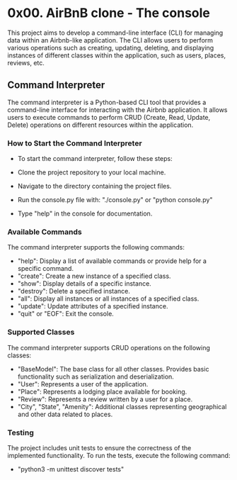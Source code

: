 # 0x00. AirBnB clone - The console
This project aims to develop a command-line interface (CLI) for managing data within an Airbnb-like application. The CLI allows users to perform various operations such as creating, updating, deleting, and displaying instances of different classes within the application, such as users, places, reviews, etc.

## Command Interpreter
The command interpreter is a Python-based CLI tool that provides a command-line interface for interacting with the Airbnb application. It allows users to execute commands to perform CRUD (Create, Read, Update, Delete) operations on different resources within the application.

### How to Start the Command Interpreter
- To start the command interpreter, follow these steps:

- Clone the project repository to your local machine.

- Navigate to the directory containing the project files.

- Run the console.py file with: "./console.py" or "python console.py"

- Type "help" in the console for documentation.

### Available Commands
The command interpreter supports the following commands:

- "help": Display a list of available commands or provide help for a specific command.
- "create": Create a new instance of a specified class.
- "show": Display details of a specific instance.
- "destroy": Delete a specified instance.
- "all": Display all instances or all instances of a specified class.
- "update": Update attributes of a specified instance.
- "quit" or "EOF": Exit the console.

### Supported Classes
The command interpreter supports CRUD operations on the following classes:

- "BaseModel": The base class for all other classes. Provides basic functionality such as serialization and deserialization.
- "User": Represents a user of the application.
- "Place": Represents a lodging place available for booking.
- "Review": Represents a review written by a user for a place.
- "City", "State", "Amenity": Additional classes representing geographical and other data related to places.

### Testing
The project includes unit tests to ensure the correctness of the implemented functionality. To run the tests, execute the following command:
- "python3 -m unittest discover tests"